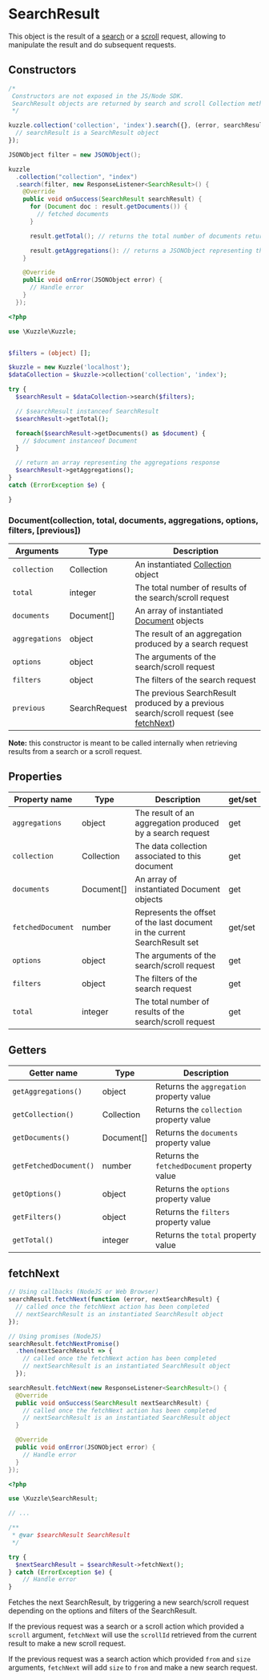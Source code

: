 # SearchResult

This object is the result of a [search](#search) or a [scroll](#scroll) request, allowing to manipulate the result and do subsequent requests.

## Constructors

```js
/*
 Constructors are not exposed in the JS/Node SDK.
 SearchResult objects are returned by search and scroll Collection methods.
 */

kuzzle.collection('collection', 'index').search({}, (error, searchResult) => {
  // searchResult is a SearchResult object
});
```

```java
JSONObject filter = new JSONObject();

kuzzle
  .collection("collection", "index")
  .search(filter, new ResponseListener<SearchResult>() {
    @Override
    public void onSuccess(SearchResult searchResult) {
      for (Document doc : result.getDocuments()) {
        // fetched documents
      }

      result.getTotal(); // returns the total number of documents returnable

      result.getAggregations(): // returns a JSONObject representing the aggregations response
    }

    @Override
    public void onError(JSONObject error) {
      // Handle error
    }
  });
```

```php
<?php

use \Kuzzle\Kuzzle;


$filters = (object) [];

$kuzzle = new Kuzzle('localhost');
$dataCollection = $kuzzle->collection('collection', 'index');

try {
  $searchResult = $dataCollection->search($filters);

  // $searchResult instanceof SearchResult
  $searchResult->getTotal();

  foreach($searchResult->getDocuments() as $document) {
    // $document instanceof Document
  }

  // return an array representing the aggregations response
  $searchResult->getAggregations();
}
catch (ErrorException $e) {

}
```

### Document(collection, total, documents, aggregations, options, filters, [previous])

| Arguments | Type | Description |
|---------------|---------|----------------------------------------|
| ``collection`` | Collection | An instantiated [Collection](#collection) object |
| ``total`` | integer | The total number of results of the search/scroll request |
| ``documents`` | Document[] | An array of instantiated [Document](#document) objects |
| ``aggregations`` | object | The result of an aggregation produced by a search request |
| ``options`` | object | The arguments of the search/scroll request |
| ``filters`` | object | The filters of the search request |
| ``previous`` | SearchRequest | The previous SearchResult produced by a previous search/scroll request (see [fetchNext](#fetchnext)) |

**Note:** this constructor is meant to be called internally when retrieving results from a search or a scroll request.

## Properties

| Property name | Type | Description | get/set |
|--------------|--------|-----------------------------------|---------|
| ``aggregations`` | object | The result of an aggregation produced by a search request | get |
| ``collection`` | Collection | The data collection associated to this document | get |
| ``documents`` | Document[] | An array of instantiated Document objects | get |
| ``fetchedDocument`` | number | Represents the offset of the last document in the current SearchResult set | get/set |
| ``options`` | object | The arguments of the search/scroll request | get |
| ``filters`` | object | The filters of the search request | get |
| ``total`` | integer | The total number of results of the search/scroll request | get |

## Getters

| Getter name | Type | Description |
|-------------|------|--------------------------------------------|
| ``getAggregations()`` | object | Returns the `aggregation` property value |
| ``getCollection()`` | Collection | Returns the `collection` property value |
| ``getDocuments()`` | Document[] | Returns the `documents` property value |
| ``getFetchedDocument()`` | number | Returns the `fetchedDocument` property value |
| ``getOptions()`` | object | Returns the `options` property value |
| ``getFilters()`` | object | Returns the `filters` property value |
| ``getTotal()`` | integer | Returns the `total` property value |


## fetchNext

```js
// Using callbacks (NodeJS or Web Browser)
searchResult.fetchNext(function (error, nextSearchResult) {
  // called once the fetchNext action has been completed
  // nextSearchResult is an instantiated SearchResult object
});

// Using promises (NodeJS)
searchResult.fetchNextPromise()
  .then(nextSearchResult => {
    // called once the fetchNext action has been completed
    // nextSearchResult is an instantiated SearchResult object
  });
```

```java
searchResult.fetchNext(new ResponseListener<SearchResult>() {
  @Override
  public void onSuccess(SearchResult nextSearchResult) {
    // called once the fetchNext action has been completed
    // nextSearchResult is an instantiated SearchResult object
  }

  @Override
  public void onError(JSONObject error) {
    // Handle error
  }
});
```

```php
<?php

use \Kuzzle\SearchResult;

// ...

/**
 * @var $searchResult SearchResult
 */

try {
  $nextSearchResult = $searchResult->fetchNext();
} catch (ErrorException $e) {
    // Handle error
}
```

Fetches the next SearchResult, by triggering a new search/scroll request depending on the options and filters of the SearchResult.

If the previous request was a search or a scroll action which provided a `scroll` argument,
`fetchNext` will use the `scrollId` retrieved from the current result to make a new scroll request.

If the previous request was a search action which provided `from` and `size` arguments,
`fetchNext` will add `size` to `from` and make a new search request.
